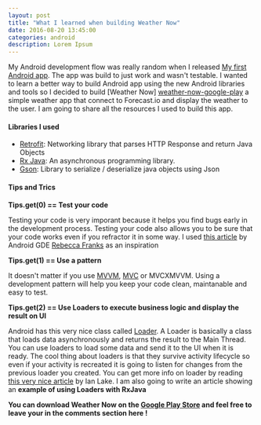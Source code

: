 ```yaml
---
layout: post
title: "What I learned when building Weather Now"
date: 2016-08-20 13:45:00
categories: android
description: Lorem Ipsum
---
```


My Android development flow was really random when I released [My first Android app][simple-currency-converter].
The app was build to just work and wasn't testable. I wanted to learn a better way to build Android app using 
the new Android libraries and tools so I decided to build [Weather Now] [weather-now-google-play] 
a simple weather app that connect to Forecast.io and display the weather to the user. I am going to share all the
resources I used to build this app.

#### Libraries I used
* [Retrofit][retrofit-website]: Networking library that parses HTTP Response and return Java Objects
* [Rx Java][rx-java-website]: An asynchronous programming library.
* [Gson][gson-website]: Library to serialize / deserialize java objects using Json

#### Tips and Trics

__Tips.get(0) == Test your code__

Testing your code is very imporant because it helps you find bugs early in the development process. Testing your code
also allows you to be sure that your code works even if you refractor it in some way. I used [this article][rebecca-franks-testing-article] by Android GDE
[Rebecca Franks][rebecca-franks-website] as an inspiration


__Tips.get(1) == Use a pattern__

It doesn't matter if you use [MVVM][mvvm-wikipedia], [MVC][mvc-wikipedia] or MVCXMVVM. Using a development pattern will help you 
keep your code clean, maintanable and easy to test.

__Tips.get(2) == Use Loaders to execute business logic and display the result on UI__

Android has this very nice class called [Loader][loader-javadoc]. A Loader is basically a class that loads data asynchronously
and returns the result to the Main Thread. You can use loaders to load some data and send it to the UI when it is ready. 
The cool thing about loaders is that they survive activity lifecycle so even if your activity is recreated it is going to listen
for changes from the previous loader you created. You can get more info on loader by reading [this very nice article][loaders-medium]
by Ian Lake. I am also going to write an article showing an __example of using Loaders with RxJava__

__You can download Weather Now on the [Google Play Store][weather-now-google-play] and feel free to leave your in the comments section here !__

[mvc-wikipedia]: https://en.wikipedia.org/wiki/Model%E2%80%93view%E2%80%93controller
[mvvm-wikipedia]: https://en.wikipedia.org/wiki/Model%E2%80%93view%E2%80%93viewmodel
[loader-javadoc]: https://developer.android.com/reference/android/content/Loader.html
[loaders-medium]: https://medium.com/google-developers/making-loading-data-on-android-lifecycle-aware-897e12760832
[retrofit-website]:http://square.github.io/retrofit
[android-dev-testing]: https://developer.android.com/training/testing/start/index.html
[rx-java-website]: https://github.com/ReactiveX/RxJava
[gson-website]:https://github.com/google/gson
[jsonschema2pojo_org]: http://jsonschema2pojo.org
[weather-now-google-play]: https://play.google.com/store/apps/details?id=io.github.charly1811.weathernow&hl=en
[simple-currency-converter]: https://play.google.com/store/apps/details?id=cf.charly1811.android.simplecurrencyconverter&hl=en
[rebecca-franks-testing-article]: https://riggaroo.co.za/introduction-automated-android-testing
[rebecca-franks-website]: https://riggaroo.co.za/female-android-developer